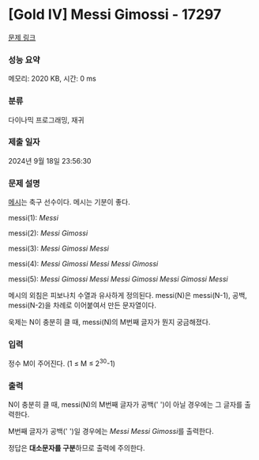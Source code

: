 # [Gold IV] Messi Gimossi - 17297 

[문제 링크](https://www.acmicpc.net/problem/17297) 

### 성능 요약

메모리: 2020 KB, 시간: 0 ms

### 분류

다이나믹 프로그래밍, 재귀

### 제출 일자

2024년 9월 18일 23:56:30

### 문제 설명

<p><a href="https://www.acmicpc.net/user/messi">메시</a>는 축구 선수이다. 메시는 기분이 좋다.</p>

<p>messi(1): <em>Messi</em></p>

<p>messi(2)​​: <em>Messi Gimossi</em></p>

<p>messi(3)​​​​​​: <em>Messi Gimossi Messi</em></p>

<p>messi(4): <em>Messi Gimossi Messi Messi Gimossi</em></p>

<p>messi(5): <em>Messi Gimossi Messi Messi Gimossi</em> <em>Messi Gimossi Messi</em></p>

<p>메시의 외침은 피보나치 수열과 유사하게 정의된다. messi(N)은 messi(N-1), 공백, messi(N-2)을 차례로 이어붙여서 만든 문자열이다.</p>

<p>욱제는 N이 충분히 클 때, messi(N)의 M번째 글자가 뭔지 궁금해졌다.</p>

### 입력 

 <p>정수 M이 주어진다. (1 ≤ M ≤ 2<sup>30</sup>-1)</p>

### 출력 

 <p>N이 충분히 클 때, messi(N)의 M번째 글자가 공백(' ')이 아닐 경우에는 그 글자를 출력한다.</p>

<p>M번째 글자가 공백(' ')일 경우에는 <em>Messi Messi Gimossi</em>를 출력한다.</p>

<p>정답은 <strong>대소문자를 구분</strong>하므로 출력에 주의한다.</p>

